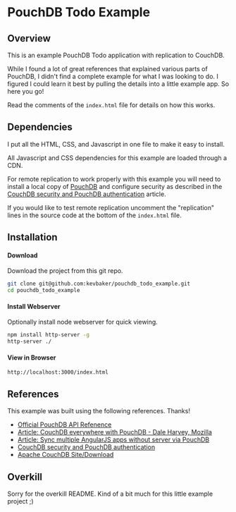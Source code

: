 # PouchDB Todo Example


## Overview

This is an example PouchDB Todo application with replication to CouchDB. 

While I found a lot of great references that explained various parts of PouchDB, I didn't find a complete example for what I was looking to do. I figured I could learn it best by pulling the details into a little example app. So here you go!

Read the comments of the `index.html` file for details on how this works.

## Dependencies

I put all the HTML, CSS, and Javascript in one file to make it easy to install.

All Javascript and CSS dependencies for this example are loaded through a CDN.

For remote replication to work properly with this example you will need to install a local copy of
[PouchDB](http://couchdb.apache.org) and configure security as described
in the [CouchDB security and PouchDB authentication](http://www.mircozeiss.com/couchdb-security-and-pouchdb-authentication/) article.

If you would like to test remote replication uncomment the "replication" lines in the source code at the bottom of the `index.html` file.



## Installation

#### Download

Download the project from this git repo.

```bash
git clone git@github.com:kevbaker/pouchdb_todo_example.git
cd pouchdb_todo_example
```
#### Install Webserver

Optionally install node webserver for quick viewing.

```bash
npm install http-server -g
http-server ./
```

#### View in Browser

```
http://localhost:3000/index.html
```

## References

This example was built using the following references. Thanks!

* [Official PouchDB API Refenence](http://pouchdb.com/api.html)
* [Article: CouchDB everywhere with PouchDB - Dale Harvey, Mozilla](https://www.youtube.com/watch?v=TO4oGnDxkY0)
* [Article: Sync multiple AngularJS apps without server via PouchDB](http://www.mircozeiss.com/sync-multiple-angularjs-apps-without-server-via-pouchdb/)
* [CouchDB security and PouchDB authentication](http://www.mircozeiss.com/couchdb-security-and-pouchdb-authentication/)
* [Apache CouchDB Site/Download](http://couchdb.apache.org/)

## Overkill

Sorry for the overkill README. Kind of a bit much for this little example project ;)
